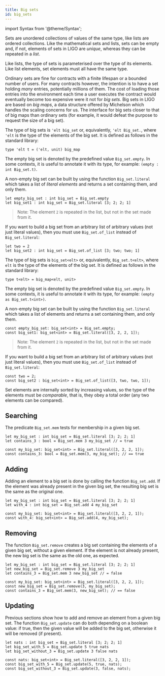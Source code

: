 ```yaml
---
title: Big sets
id: big_sets
---
```


import Syntax from '@theme/Syntax';

Sets are unordered collections of values of the same type, like lists
are ordered collections. Like the mathematical sets and lists, sets
can be empty and, if not, elements of sets in LIGO are *unique*,
whereas they can be repeated in a *list*.

Like lists, the type of sets is parameterised over the type of its
elements. Like list elements, set elements must all have the same
type.

Ordinary sets are fine for contracts with a finite lifespan or a
bounded number of users. For many contracts however, the intention is
to have a set holding *many* entries, potentially millions of
them. The cost of loading those entries into the environment each time
a user executes the contract would eventually become too expensive
were it not for *big sets*. Big sets in LIGO are based on *big maps*,
a data structure offered by Michelson which handles the scaling
concerns for us. The interface for big sets closer to that of big maps
than ordinary sets (for example, it would defeat the purpose to
request the size of a big set).

<Syntax syntax="cameligo">

The type of big sets is `'elt big_set` or, equivalently, `'elt
Big_set.`, where `'elt` is the type of the elements of the big set. It
is defined as follows in the standard library:

```cameligo group=big_sets
type 'elt t = ('elt, unit) big_map
```

The empty big set is denoted by the predefined value
`Big_set.empty`. In some contexts, it is useful to annotate it with
its type, for example: `(empty : int Big_set.t)`.

A non-empty big set can be built by using the function
`Big_set.literal` which takes a list of *literal elements* and returns
a set containing them, and only them.

```cameligo group=big_sets
let empty_big_set : int big_set = Big_set.empty
let big_set1 : int big_set = Big_set.literal [3; 2; 2; 1]
```

> Note: The element `2` is repeated in the list, but not in the set
> made from it.

If you want to build a big set from an arbitrary list of arbitrary
values (not just literal values), then you must use `Big_set.of_list`
instead of `Big_set.literal`:

```cameligo group=big_sets
let two = 2
let big_set2 : int big_set = Big_set.of_list [3; two; two; 1]
```

</Syntax>

<Syntax syntax="jsligo">

The type of big sets is `big_set<elt>` or, equivalently,
`Big_set.t<elt>`, where `elt` is the type of the elements of the big
set. It is defined as follows in the standard library:

```jsligo group=big_sets
type t<elt> = big_map<elt, unit>
```

The empty big set is denoted by the predefined value
`Big_set.empty`. In some contexts, it is useful to annotate it with
its type, for example: `(empty as Big_set.t<int>)`.

A non-empty big set can be built by using the function
`Big_set.literal` which takes a list of elements and returns a set
containing them, and only them.


```jsligo group=big_sets
const empty_big_set: big_set<int> = Big_set.empty;
const big_set1: big_set<int> = Big_set.literal([3, 2, 2, 1]);
```

> Note: The element `2` is repeated in the list, but not in the set
> made from it.

If you want to build a big set from an arbitrary list of arbitrary
values (not just literal values), then you must use `Big_set.of_list`
instead of `Big_set.literal`:

```jsligo group=big_sets
const two = 2;
const big_set2 : big_set<int> = Big_set.of_list([3, two, two, 1]);
```

</Syntax>

Set elements are internally sorted by increasing values, so the type
of the elements must be *comparable*, that is, they obey a total order
(any two elements can be compared).

## Searching

The predicate `Big_set.mem` tests for membership in a given big set.

<Syntax syntax="cameligo">

```cameligo group=big_set_membership
let my_big_set : int big_set = Big_set.literal [3; 2; 2; 1]
let contains_3 : bool = Big_set.mem 3 my_big_set // = true
```

</Syntax>

<Syntax syntax="jsligo">

```jsligo group=big_set_membership
const my_big_set: big_set<int> = Big_set.literal([3, 2, 2, 1]);
const contains_3: bool = Big_set.mem(3, my_big_set); // == true
```

</Syntax>

## Adding

Adding an element to a big set is done by calling the function
`Big_set.add`. If the element was already present in the given big
set, the resulting big set is the same as the original one.

<Syntax syntax="cameligo">

```cameligo group=big_set_adding
let my_big_set : int big_set = Big_set.literal [3; 2; 2; 1]
let with_4 : int big_set = Big_set.add 4 my_big_set
```

</Syntax>

<Syntax syntax="jsligo">

```jsligo group=big_set_adding
const my_big_set: big_set<int> = Big_set.literal([3, 2, 2, 1]);
const with_4: big_set<int> = Big_set.add(4, my_big_set);
```

</Syntax>

## Removing

The function `Big_set.remove` creates a big set containing the
elements of a given big set, without a given element. If the element
is not already present, the new big set is the same as the old one, as
expected.

<Syntax syntax="cameligo">

```cameligo group=big_set_removing
let my_big_set : int big_set = Big_set.literal [3; 2; 2; 1]
let new_big_set = Big_set.remove 3 my_big_set
let contains_3 = Big_set.mem 3 new_big_set // = false
```

</Syntax>

<Syntax syntax="jsligo">

```jsligo group=set_removing
const my_big_set: big_set<int> = Big_set.literal([3, 2, 2, 1]);
const new_big_set = Big_set.remove(3, my_big_set);
const contains_3 = Big_set.mem(3, new_big_set); // == false
```

</Syntax>

## Updating

Previous sections show how to add and remove an element from a given
big set. The function `Big_set.update` can do both depending on a
boolean value: if true, then the given value will be added to the big
set, otherwise it will be removed (if present).

<Syntax syntax="cameligo">

```cameligo group=big_set_updating
let nats : int big_set = Big_set.literal [3; 2; 2; 1]
let big_set_with_5 = Big_set.update 5 true nats
let big_set_without_3 = Big_set.update 3 false nats
```

</Syntax>

<Syntax syntax="jsligo">

```jsligo group=big_set_updating
const nats: big_set<int> = Big_set.literal([3, 2, 2, 1]);
const big_set_with_5 = Big_set.update(5, true, nats);
const big_set_without_3 = Big_set.update(3, false, nats);
```

</Syntax>
